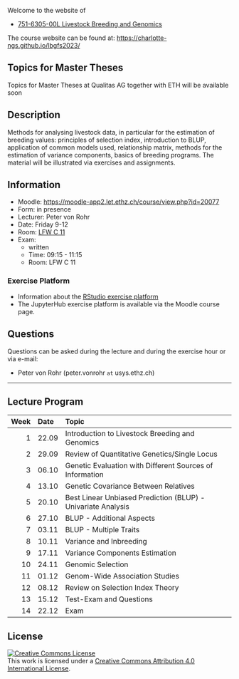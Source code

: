 
<!-- README.md is generated from README.Rmd. Please edit that file -->

Welcome to the website of

- [751-6305-00L Livestock Breeding and
  Genomics](https://www.vvz.ethz.ch/Vorlesungsverzeichnis/lerneinheit.view?semkez=2023W&ansicht=ALLE&lerneinheitId=172856&lang=en)

The course website can be found at:
<https://charlotte-ngs.github.io/lbgfs2023/>

## Topics for Master Theses

Topics for Master Theses at Qualitas AG together with ETH will be
available soon

## Description

Methods for analysing livestock data, in particular for the estimation
of breeding values: principles of selection index, introduction to BLUP,
application of common models used, relationship matrix, methods for the
estimation of variance components, basics of breeding programs. The
material will be illustrated via exercises and assignments.

## Information

- Moodle: <https://moodle-app2.let.ethz.ch/course/view.php?id=20077>
- Form: in presence
- Lecturer: Peter von Rohr
- Date: Friday 9-12
- Room: [LFW C
  11](http://www.mapsearch.ethz.ch/map/map.do?gebaeudeMap=LFW&lang=en)
- Exam:
  - written
  - Time: 09:15 - 11:15
  - Room: LFW C 11

### Exercise Platform

- Information about the [RStudio exercise
  platform](https://charlotte-ngs.github.io/lbgfs2023/misc/20230922_rexpf_links.html)
- The JupyterHub exercise platform is available via the Moodle course
  page.

## Questions

Questions can be asked during the lecture and during the exercise hour
or via e-mail:

- Peter von Rohr (peter.vonrohr `at` usys.ethz.ch)

------------------------------------------------------------------------

## Lecture Program

| Week | Date  | Topic                                                        |
|-----:|:------|:-------------------------------------------------------------|
|    1 | 22.09 | Introduction to Livestock Breeding and Genomics              |
|    2 | 29.09 | Review of Quantitative Genetics/Single Locus                 |
|    3 | 06.10 | Genetic Evaluation with Different Sources of Information     |
|    4 | 13.10 | Genetic Covariance Between Relatives                         |
|    5 | 20.10 | Best Linear Unbiased Prediction (BLUP) - Univariate Analysis |
|    6 | 27.10 | BLUP - Additional Aspects                                    |
|    7 | 03.11 | BLUP - Multiple Traits                                       |
|    8 | 10.11 | Variance and Inbreeding                                      |
|    9 | 17.11 | Variance Components Estimation                               |
|   10 | 24.11 | Genomic Selection                                            |
|   11 | 01.12 | Genom-Wide Association Studies                               |
|   12 | 08.12 | Review on Selection Index Theory                             |
|   13 | 15.12 | Test-Exam and Questions                                      |
|   14 | 22.12 | Exam                                                         |

## License

<a rel="license" href="http://creativecommons.org/licenses/by/4.0/"><img alt="Creative Commons License" style="border-width:0" src="https://i.creativecommons.org/l/by/4.0/88x31.png" /></a><br />This
work is licensed under a
<a rel="license" href="http://creativecommons.org/licenses/by/4.0/">Creative
Commons Attribution 4.0 International License</a>.
